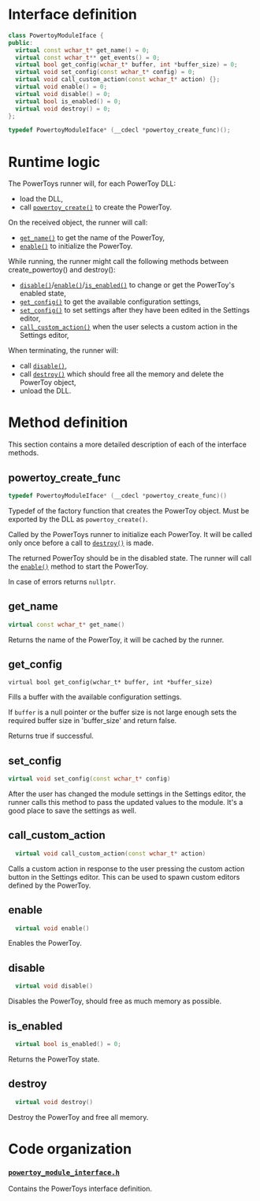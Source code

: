 # Interface definition

```cpp
class PowertoyModuleIface {
public:
  virtual const wchar_t* get_name() = 0;
  virtual const wchar_t** get_events() = 0;
  virtual bool get_config(wchar_t* buffer, int *buffer_size) = 0;
  virtual void set_config(const wchar_t* config) = 0;
  virtual void call_custom_action(const wchar_t* action) {};
  virtual void enable() = 0;
  virtual void disable() = 0;
  virtual bool is_enabled() = 0;
  virtual void destroy() = 0;
};

typedef PowertoyModuleIface* (__cdecl *powertoy_create_func)();
```

# Runtime logic

The PowerToys runner will, for each PowerToy DLL:
  - load the DLL,
  - call [`powertoy_create()`](#powertoy_create_func) to create the PowerToy.

On the received object, the runner will call:
  - [`get_name()`](#get_name) to get the name of the PowerToy,
  - [`enable()`](#enable) to initialize the PowerToy.

While running, the runner might call the following methods between create_powertoy()
and destroy():
  - [`disable()`](#disable)/[`enable()`](#enable)/[`is_enabled()`](#is_enabled) to change or get the PowerToy's enabled state,
  - [`get_config()`](#get_config) to get the available configuration settings,
  - [`set_config()`](#set_config) to set settings after they have been edited in the Settings editor,
  - [`call_custom_action()`](#call_custom_action) when the user selects a custom action in the Settings editor,

When terminating, the runner will:
  - call [`disable()`](#disable),
  - call [`destroy()`](#destroy) which should free all the memory and delete the PowerToy object,
  - unload the DLL.


# Method definition

This section contains a more detailed description of each of the interface methods.

## powertoy_create_func

```cpp
typedef PowertoyModuleIface* (__cdecl *powertoy_create_func)()
```

Typedef of the factory function that creates the PowerToy object.
Must be exported by the DLL as `powertoy_create()`.

Called by the PowerToys runner to initialize each PowerToy.
It will be called only once before a call to [`destroy()`](#destroy) is made.

The returned PowerToy should be in the disabled state. The runner will call the [`enable()`](#enable) method to start the PowerToy.

In case of errors returns `nullptr`.

## get_name

```cpp
virtual const wchar_t* get_name()
```

Returns the name of the PowerToy, it will be cached by the runner.

## get_config

```
virtual bool get_config(wchar_t* buffer, int *buffer_size)
```

Fills a buffer with the available configuration settings.

If `buffer` is a null pointer or the buffer size is not large enough sets the required buffer size in 'buffer_size' and return false.

Returns true if successful.

## set_config

```cpp
virtual void set_config(const wchar_t* config)
```

After the user has changed the module settings in the Settings editor, the runner calls this method to pass the updated values to the module. It's a good place to save the settings as well.

## call_custom_action

```cpp
  virtual void call_custom_action(const wchar_t* action)
```

Calls a custom action in response to the user pressing the custom action button in the Settings editor.
This can be used to spawn custom editors defined by the PowerToy.

## enable

```cpp
  virtual void enable()
```

Enables the PowerToy.

## disable

```cpp
  virtual void disable()
```

Disables the PowerToy, should free as much memory as possible.

## is_enabled

```cpp
  virtual bool is_enabled() = 0;
```

Returns the PowerToy state.

## destroy

```cpp
  virtual void destroy()
```
Destroy the PowerToy and free all memory.

# Code organization

### [`powertoy_module_interface.h`](/src/modules/interface/powertoy_module_interface.h)
Contains the PowerToys interface definition.
